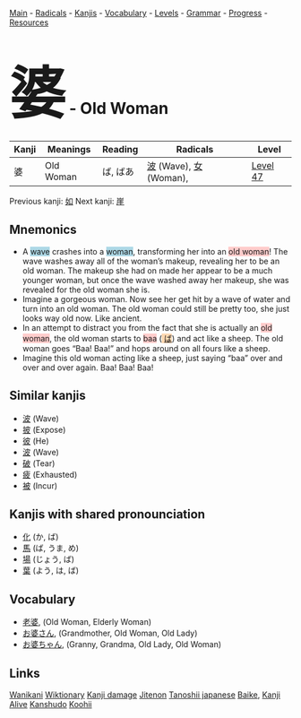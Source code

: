 <style> bigfont {font-size: 100px}</style>
[Main](../README.md) -
[Radicals](../radicals.md) -
[Kanjis](../kanjis.md) -
[Vocabulary](../vocabulary.md) -
[Levels](../levels.md) -
[Grammar](../grammar.md) - 
[Progress](../progress.md) -
[Resources](../resources.md)
# <bigfont> 婆</bigfont> - Old Woman 

| Kanji | Meanings | Reading | Radicals | Level |
| --- | --- | --- | --- | --- |
| 婆 | Old Woman | ば, ばあ | [波](../radicals/波.md) (Wave), [女](../radicals/女.md) (Woman),  | [Level 47](../levels/wk_level47.md) |

Previous kanji: [如](如.md) Next kanji: [崖](崖.md) 

## Mnemonics
 * A <span style="background-color:#ADD8E6"> wave</span> crashes into a <span style="background-color:#ADD8E6"> woman</span>, transforming her into an <span style="background-color:#ffcccb"> old woman</span>! The wave washes away all of the woman’s makeup, revealing her to be an old woman. The makeup she had on made her appear to be a much younger woman, but once the wave washed away her makeup, she was revealed for the old woman she is.
* Imagine a gorgeous woman. Now see her get hit by a wave of water and turn into an old woman. The old woman could still be pretty too, she just looks way old now. Like ancient.
* In an attempt to distract you from the fact that she is actually an <span style="background-color:#ffcccb"> old woman</span>, the old woman starts to <span style="background-color:#ffcccb"> baa</span> (<span style="background-color:#fed8b1"> [ば](https://jisho.org/search/ば)</span>) and act like a sheep. The old woman goes “Baa! Baa!” and hops around on all fours like a sheep.
* Imagine this old woman acting like a sheep, just saying “baa” over and over and over again. Baa! Baa! Baa!


## Similar kanjis
 * [波](波.md) (Wave)
* [披](披.md) (Expose)
* [彼](彼.md) (He)
* [波](波.md) (Wave)
* [破](破.md) (Tear)
* [疲](疲.md) (Exhausted)
* [被](被.md) (Incur)



## Kanjis with shared pronounciation
 * [化](化.md) (か, ば)
* [馬](馬.md) (ば, うま, め)
* [場](場.md) (じょう, ば)
* [葉](葉.md) (よう, は, ば)



## Vocabulary
 * [老婆](../vocabulary/婆.md), (Old Woman, Elderly Woman)
* [お婆さん](../vocabulary/婆.md), (Grandmother, Old Woman, Old Lady)
* [お婆ちゃん](../vocabulary/婆.md), (Granny, Grandma, Old Lady, Old Woman)




## Links 


[Wanikani](https://www.wanikani.com/kanji/婆)
[Wiktionary](https://en.wiktionary.org/wiki/婆)
[Kanji damage](http://www.kanjidamage.com/kanji/search?utf8=✓&q=婆)
[Jitenon](https://jitenon.com/kanji/婆)
[Tanoshii japanese](https://www.tanoshiijapanese.com/dictionary/kanji.cfm?k=婆)
[Baike](https://baike.baidu.com/item/婆),
[Kanji Alive](https://app.kanjialive.com/婆)
[Kanshudo](https://www.kanshudo.com/searchmn?q=婆)
[Koohii](https://kanji.koohii.com/study/kanji/婆)
